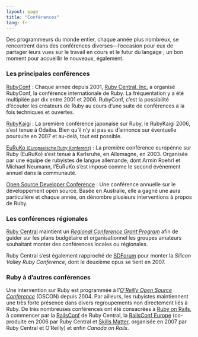 ```yaml
---
layout: page
title: "Conférences"
lang: fr
---
```


Des programmeurs du monde entier, chaque année plus nombreux, se
rencontrent dans des conférences diverses—l’occasion pour eux de
partager leurs vues sur le travail en cours et le futur du langage ; un
bon moment pour accueillir le nouveaux, également.

### Les principales conférences

[RubyConf][1]
: Chaque année depuis 2001, [Ruby Central, Inc.][2] a organisé RubyConf,
  la conférence internationale de Ruby. La fréquentation y a été
  multipliée par dix entre 2001 et 2006. RubyConf, c’est la possibilité
  d’écouter les créateurs de Ruby au cours d’une suite de conférences à
  la fois techniques et ouvertes.

[RubyKaigi][3]
: La première conférence japonaise sur Ruby, le RubyKaigi 2006, s’est
  tenue à Odaiba. Bien qu’il n’y ai pas eu d’annonce sur éventuelle
  poursuite en 2007 et au-delà, tout est possible.

[EuRuKo <small>(Europaeische Ruby Konferenz)</small>][4]
: La première conférence europénne sur Ruby (EuRuKo) s’est tenue à
  Karlsruhe, en Allemagne, en 2003. Organisée par une équipe de
  rubyistes de langue allemande, dont Armin Roehrl et Michael Neumann,
  l’EuRuKo s’est imposé comme le second évènement annuel dans la
  communauté.

[Open Source Developer Conference][5]
: Une conférence annuelle sur le développement open source. Basée en
  Australie, elle a gagné une aura particulière et chaque année, on
  dénombre plusieurs interventions à propos de Ruby.

### Les conférences régionales

[Ruby Central][2] maintient un [*Regional Conference Grant Program*][6]
afin de guider sur les plans budgétaire et organisationnel les groupes
amateurs souhaitant monter des conférences locales ou régionales.

Ruby Central s’est également rapproché de [SDForum][7] pour monter la
*Silicon Valley Ruby Conference*, dont le deuxième opus se tient en
2007.

### Ruby à d’autres conférences

Une intervention sur Ruby est programmée à l’[*O’Reilly Open Source
Conference*][8] (OSCON) depuis 2004. Par ailleurs, les rubyistes
maintiennent une très forte présence dans divers regroupements non
directement liés à Ruby. De très nombreuses conférences ont été
consacrées à [Ruby on Rails][9], à commencer par la [RailsConf][10] de
Ruby Central, la [RailsConf Europe][11] (co-produite en 2006 par Ruby
Central et [Skills Matter][12], organisée en 2007 par Ruby Central et
O’Reilly) et enfin *Canada on Rails*.



[1]: http://www.rubycentral.org/conference
[2]: http://www.rubycentral.org
[3]: http://rubykaigi.org/
[4]: http://euruko.org
[5]: http://www.osdc.com.au/
[6]: http://www.rubycentral.org/rcg2006.pdf
[7]: http://www.sdforum.org
[8]: http://conferences.oreillynet.com/os2006/
[9]: http://www.rubyonrails.org
[10]: http://www.railsconf.org
[11]: http://europe.railsconf.org
[12]: http://www.skillsmatter.com
